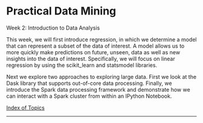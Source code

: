 # Practical Data Mining

Week 2: Introduction to Data Analysis

This week, we will first introduce regression, in which we determine a
model that can represent a subset of the data of interest. A model
allows us to more quickly make predictions on future, unseen, data as
well as new insights into the data of interest. Specifically, we will
focus on linear regression by using the scikit_learn and statsmodel
libraries. 

Next we explore two approaches to exploring large data. First we look at
the Dask library that supports out-of-core data processing. Finally, we
introduce the Spark data processing framework and demonstrate how we can
interact with a Spark cluster from within an IPython Notebook.

[Index of Topics](index.ipynb)

-----
